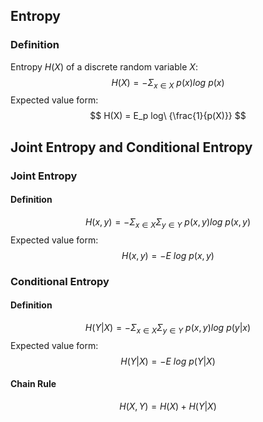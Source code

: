 ## Entropy
### Definition
Entropy $H(X)$ of a discrete random variable $X$:
$$
H(X) = -\Sigma _{x \in X}\ p(x)log\ p(x)
$$
Expected value form:
$$
H(X) = E_p log\ {\frac{1}{p(X)}}
$$
## Joint Entropy and Conditional Entropy
### Joint Entropy
#### Definition
$$
H(x, y) = -\Sigma _{x \in X} \Sigma _{y \in Y} \ p(x,y)log\ p(x, y)
$$
Expected value form:
$$
H(x, y) = -E\ log\ p(x, y)
$$
### Conditional Entropy
#### Definition
$$
H(Y | X) = -\Sigma _{x \in X}\Sigma _{y \in Y}\ p(x, y) log\ p(y | x)
$$
Expected value form:
$$
H(Y | X) = -E\ log\ p(Y | X)
$$
#### Chain Rule
$$
H(X, Y) = H(X) + H(Y | X)
$$

